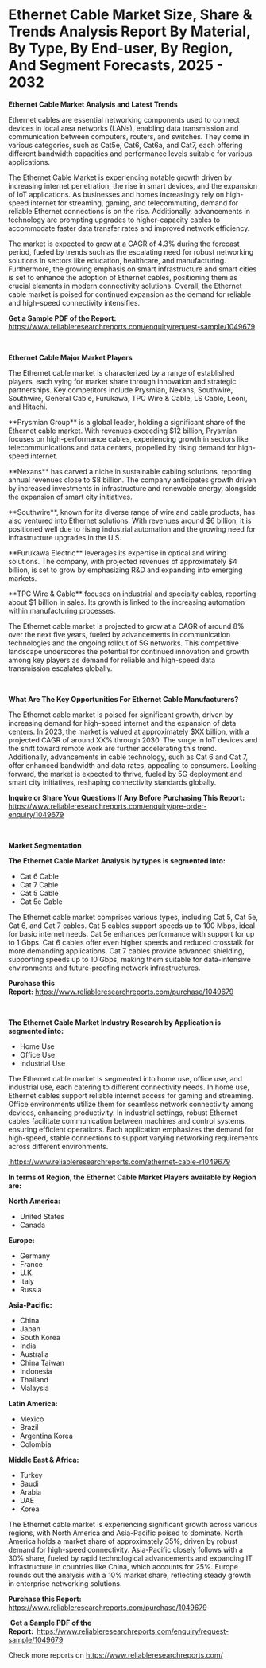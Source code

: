 <p><h1>Ethernet Cable Market Size, Share & Trends Analysis Report By Material, By Type, By End-user, By Region, And Segment Forecasts, 2025 - 2032</h1></p><p><strong>Ethernet Cable Market Analysis and Latest Trends</strong></p>
<p><p>Ethernet cables are essential networking components used to connect devices in local area networks (LANs), enabling data transmission and communication between computers, routers, and switches. They come in various categories, such as Cat5e, Cat6, Cat6a, and Cat7, each offering different bandwidth capacities and performance levels suitable for various applications.</p><p>The Ethernet Cable Market is experiencing notable growth driven by increasing internet penetration, the rise in smart devices, and the expansion of IoT applications. As businesses and homes increasingly rely on high-speed internet for streaming, gaming, and telecommuting, demand for reliable Ethernet connections is on the rise. Additionally, advancements in technology are prompting upgrades to higher-capacity cables to accommodate faster data transfer rates and improved network efficiency.</p><p>The market is expected to grow at a CAGR of 4.3% during the forecast period, fueled by trends such as the escalating need for robust networking solutions in sectors like education, healthcare, and manufacturing. Furthermore, the growing emphasis on smart infrastructure and smart cities is set to enhance the adoption of Ethernet cables, positioning them as crucial elements in modern connectivity solutions. Overall, the Ethernet cable market is poised for continued expansion as the demand for reliable and high-speed connectivity intensifies.</p></p>
<p><strong>Get a Sample PDF of the Report:&nbsp;</strong> <a href="https://www.reliableresearchreports.com/enquiry/request-sample/1049679?utm_campaign=2197&utm_medium=2&utm_source=Github&utm_content=ia&utm_term=10022025&utm_id=ethernet-cable">https://www.reliableresearchreports.com/enquiry/request-sample/1049679</a></p>
<p>&nbsp;</p>
<p><strong>Ethernet Cable Major Market Players</strong></p>
<p><p>The Ethernet cable market is characterized by a range of established players, each vying for market share through innovation and strategic partnerships. Key competitors include Prysmian, Nexans, Southwire, Southwire, General Cable, Furukawa, TPC Wire & Cable, LS Cable, Leoni, and Hitachi. </p><p>**Prysmian Group** is a global leader, holding a significant share of the Ethernet cable market. With revenues exceeding $12 billion, Prysmian focuses on high-performance cables, experiencing growth in sectors like telecommunications and data centers, propelled by rising demand for high-speed internet.</p><p>**Nexans** has carved a niche in sustainable cabling solutions, reporting annual revenues close to $8 billion. The company anticipates growth driven by increased investments in infrastructure and renewable energy, alongside the expansion of smart city initiatives.</p><p>**Southwire**, known for its diverse range of wire and cable products, has also ventured into Ethernet solutions. With revenues around $6 billion, it is positioned well due to rising industrial automation and the growing need for infrastructure upgrades in the U.S. </p><p>**Furukawa Electric** leverages its expertise in optical and wiring solutions. The company, with projected revenues of approximately $4 billion, is set to grow by emphasizing R&D and expanding into emerging markets.</p><p>**TPC Wire & Cable** focuses on industrial and specialty cables, reporting about $1 billion in sales. Its growth is linked to the increasing automation within manufacturing processes.</p><p>The Ethernet cable market is projected to grow at a CAGR of around 8% over the next five years, fueled by advancements in communication technologies and the ongoing rollout of 5G networks. This competitive landscape underscores the potential for continued innovation and growth among key players as demand for reliable and high-speed data transmission escalates globally.</p></p>
<p>&nbsp;</p>
<p><strong>What Are The Key Opportunities For Ethernet Cable Manufacturers?</strong></p>
<p><p>The Ethernet cable market is poised for significant growth, driven by increasing demand for high-speed internet and the expansion of data centers. In 2023, the market is valued at approximately $XX billion, with a projected CAGR of around XX% through 2030. The surge in IoT devices and the shift toward remote work are further accelerating this trend. Additionally, advancements in cable technology, such as Cat 6 and Cat 7, offer enhanced bandwidth and data rates, appealing to consumers. Looking forward, the market is expected to thrive, fueled by 5G deployment and smart city initiatives, reshaping connectivity standards globally.</p></p>
<p><strong>Inquire or Share Your Questions If Any Before Purchasing This Report:</strong> <a href="https://www.reliableresearchreports.com/enquiry/pre-order-enquiry/1049679?utm_campaign=2197&utm_medium=2&utm_source=Github&utm_content=ia&utm_term=10022025&utm_id=ethernet-cable">https://www.reliableresearchreports.com/enquiry/pre-order-enquiry/1049679</a></p>
<p>&nbsp;</p>
<p><strong>Market Segmentation</strong></p>
<p><strong>The Ethernet Cable Market Analysis by types is segmented into:</strong></p>
<p><ul><li>Cat 6 Cable</li><li>Cat 7 Cable</li><li>Cat 5 Cable</li><li>Cat 5e Cable</li></ul></p>
<p><p>The Ethernet cable market comprises various types, including Cat 5, Cat 5e, Cat 6, and Cat 7 cables. Cat 5 cables support speeds up to 100 Mbps, ideal for basic internet needs. Cat 5e enhances performance with support for up to 1 Gbps. Cat 6 cables offer even higher speeds and reduced crosstalk for more demanding applications. Cat 7 cables provide advanced shielding, supporting speeds up to 10 Gbps, making them suitable for data-intensive environments and future-proofing network infrastructures.</p></p>
<p><strong>Purchase this Report:&nbsp;</strong><a href="https://www.reliableresearchreports.com/purchase/1049679?utm_campaign=2197&utm_medium=2&utm_source=Github&utm_content=ia&utm_term=10022025&utm_id=ethernet-cable">https://www.reliableresearchreports.com/purchase/1049679</a></p>
<p>&nbsp;</p>
<p><strong>The Ethernet Cable Market Industry Research by Application is segmented into:</strong></p>
<p><ul><li>Home Use</li><li>Office Use</li><li>Industrial Use</li></ul></p>
<p><p>The Ethernet cable market is segmented into home use, office use, and industrial use, each catering to different connectivity needs. In home use, Ethernet cables support reliable internet access for gaming and streaming. Office environments utilize them for seamless network connectivity among devices, enhancing productivity. In industrial settings, robust Ethernet cables facilitate communication between machines and control systems, ensuring efficient operations. Each application emphasizes the demand for high-speed, stable connections to support varying networking requirements across different environments.</p></p>
<p><a href="https://www.reliableresearchreports.com/ethernet-cable-r1049679?utm_campaign=2197&utm_medium=2&utm_source=Github&utm_content=ia&utm_term=10022025&utm_id=ethernet-cable">&nbsp;https://www.reliableresearchreports.com/ethernet-cable-r1049679</a></p>
<p><strong>In terms of Region, the Ethernet Cable Market Players available by Region are:</strong></p>
<p>
    <p> <strong> North America: </strong>
        <ul>
            <li>United States</li>
            <li>Canada</li>
        </ul>
        </p> 
    <p> <strong> Europe: </strong>
        <ul>
            <li>Germany</li>
            <li>France</li>
            <li>U.K.</li>
            <li>Italy</li>
            <li>Russia</li>
        </ul>
        </p> 
    <p> <strong> Asia-Pacific: </strong>
        <ul>
            <li>China</li>
            <li>Japan</li>
            <li>South Korea</li>
            <li>India</li>
            <li>Australia</li>
            <li>China Taiwan</li>
            <li>Indonesia</li>
            <li>Thailand</li>
            <li>Malaysia</li>
        </ul>
        </p> 
    <p> <strong> Latin America: </strong>
        <ul>
            <li>Mexico</li>
            <li>Brazil</li>
            <li>Argentina Korea</li>
            <li>Colombia</li>
        </ul>
        </p> 
    <p> <strong> Middle East & Africa: </strong>
        <ul>
            <li>Turkey</li>
            <li>Saudi</li>
            <li>Arabia</li>
            <li>UAE</li>
            <li>Korea</li>
        </ul>
    </p>
    </p>
<p><p>The Ethernet cable market is experiencing significant growth across various regions, with North America and Asia-Pacific poised to dominate. North America holds a market share of approximately 35%, driven by robust demand for high-speed connectivity. Asia-Pacific closely follows with a 30% share, fueled by rapid technological advancements and expanding IT infrastructure in countries like China, which accounts for 25%. Europe rounds out the analysis with a 10% market share, reflecting steady growth in enterprise networking solutions.</p></p>
<p><strong>Purchase this Report: </strong><a href="https://www.reliableresearchreports.com/purchase/1049679?utm_campaign=2197&utm_medium=2&utm_source=Github&utm_content=ia&utm_term=10022025&utm_id=ethernet-cable">https://www.reliableresearchreports.com/purchase/1049679</a></p>
<p>&nbsp;<strong>Get a Sample PDF of the Report:&nbsp;&nbsp;</strong><a href="https://www.reliableresearchreports.com/enquiry/request-sample/1049679?utm_campaign=2197&utm_medium=2&utm_source=Github&utm_content=ia&utm_term=10022025&utm_id=ethernet-cable">https://www.reliableresearchreports.com/enquiry/request-sample/1049679</a></p>
<p><strong></strong></p>
<p>Check more reports on <a href="https://www.reliableresearchreports.com/?utm_campaign=2197&utm_medium=2&utm_source=Github&utm_content=ia&utm_term=10022025&utm_id=ethernet-cable">https://www.reliableresearchreports.com/</a></p>